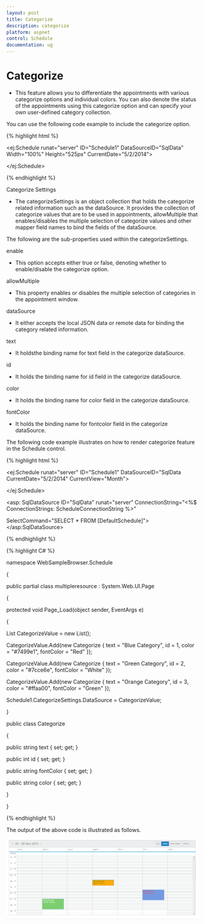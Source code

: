 ```yaml
---
layout: post
title: Categorize
description: categorize	
platform: aspnet
control: Schedule
documentation: ug
---
```


# Categorize	

* This feature allows you to differentiate the appointments with various categorize options and individual colors. You can also denote the status of the appointments using this categorize option and can specify your own user-defined category collection.

You can use the following code example to include the categorize option.




{% highlight html %}




<ej:Schedule runat="server" ID="Schedule1" DataSourceID="SqlData" Width="100%" Height="525px" CurrentDate="5/2/2014">

<CategorizeSettings Enable="true" AllowMultiple="true" Id="id" Color="color" FontColor="fontColor" Text="text">

</CategorizeSettings>

</ej:Schedule>

{% endhighlight %}

Categorize Settings

* The categorizeSettings is an object collection that holds the categorize related information such as the dataSource. It provides the collection of categorize values that are to be used in appointments, allowMultiple that enables/disables the multiple selection of categorize values and other mapper field names to bind the fields of the dataSource. 

The following are the sub-properties used within the categorizeSettings.

enable

* This option accepts either true or false, denoting whether to enable/disable the categorize option.

allowMultiple

* This property enables or disables the multiple selection of categories in the appointment window. 

dataSource

* It either accepts the local JSON data or remote data for binding the category related information. 

text

* It holdsthe binding name for text field in the categorize dataSource.

id

* It holds the binding name for id field in the categorize dataSource.

color

* It holds the binding name for color field in the categorize dataSource.

fontColor

* It holds the binding name for fontcolor field in the categorize dataSource.

The following code example illustrates on how to render categorize feature in the Schedule control.




{% highlight html %}



<ej:Schedule runat="server" ID="Schedule1" DataSourceID="SqlData CurrentDate="5/2/2014" CurrentView="Month">

<CategorizeSettings Enable="true" AllowMultiple="true" Id="id" Color="color" FontColor="fontColor" Text="text">

</CategorizeSettings>

<AppointmentSettings Id="Id" Subject="Subject" AllDay="AllDay" StartTime="StartTime" EndTime="EndTime" Recurrence="Recurrence" RecurrenceRule="RecurrenceRule" Description="Description" Categorize="Categorize"/>

</ej:Schedule>



</div>

<asp: SqlDataSource ID="SqlData" runat="server" ConnectionString="<%$ ConnectionStrings: ScheduleConnectionString %>"

SelectCommand="SELECT * FROM [DefaultSchedule]"></asp:SqlDataSource>

{% endhighlight %}



{% highlight C# %}




namespace WebSampleBrowser.Schedule

{

public partial class multipleresource : System.Web.UI.Page

{

protected void Page_Load(object sender, EventArgs e)

{



List<Categorize> CategorizeValue = new List<Categorize>();

CategorizeValue.Add(new Categorize { text = "Blue Category", id = 1, color = "#7499e1", fontColor = "Red" });

CategorizeValue.Add(new Categorize { text = "Green Category", id = 2, color = "#7cce6e", fontColor = "White" });

CategorizeValue.Add(new Categorize { text = "Orange Category", id = 3, color = "#ffaa00", fontColor = "Green" });



Schedule1.CategorizeSettings.DataSource = CategorizeValue;

}

public class Categorize

{

public string text { set; get; }

public int id { set; get; }

public string fontColor { set; get; }

public string color { set; get; }

}

}

{% endhighlight %}

The output of the above code is illustrated as follows.

![C:/Users/hariprasanths/Desktop/imagess/123/Capture1.PNG](Categorize_images/Categorize_img1.png)


